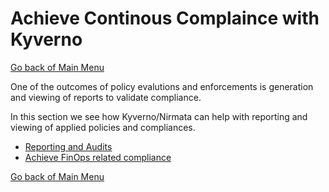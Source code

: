 # Achieve Continous Complaince with Kyverno

[Go back of Main Menu](../../navigation.md)

One of the outcomes of policy evalutions and enforcements is generation and viewing of reports to validate compliance.

In this section we see how Kyverno/Nirmata can help with reporting and viewing of applied policies and compliances.

* [Reporting and Audits](./01-reporting-audits/README.md)
* [Achieve FinOps related compliance](./02-finops-continous-compliance/README.md)

[Go back of Main Menu](../../navigation.md)